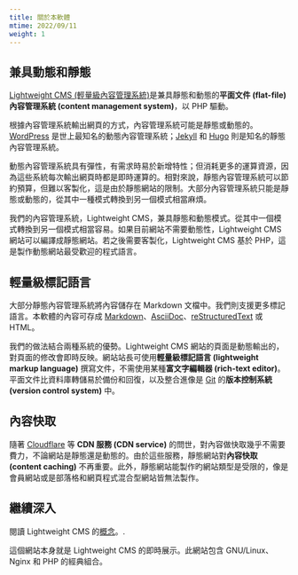 ```yaml
---
title: 關於本軟體
mtime: 2022/09/11
weight: 1
---
```


## 兼具動態和靜態

[Lightweight CMS (輕量級內容管理系統)](https://github.com/cwchentw/lightweight-cms)是兼具靜態和動態的**平面文件 (flat-file)** **內容管理系統 (content management system)**，以 PHP 驅動。

根據內容管理系統輸出網頁的方式，內容管理系統可能是靜態或動態的。[WordPress](https://wordpress.org/) 是世上最知名的動態內容管理系統；[Jekyll](https://jekyllrb.com/) 和 [Hugo](https://gohugo.io/) 則是知名的靜態內容管理系統。

動態內容管理系統具有彈性，有需求時易於新增特性；但消耗更多的運算資源，因為這些系統每次輸出網頁時都是即時運算的。相對來說，靜態內容管理系統可以節約預算，但難以客製化，這是由於靜態網站的限制。大部分內容管理系統只能是靜態或動態的，從其中一種模式轉換到另一個模式相當麻煩。

我們的內容管理系統，Lightweight CMS，兼具靜態和動態模式。從其中一個模式轉換到另一個模式相當容易。如果目前網站不需要動態性，Lightweight CMS 網站可以編譯成靜態網站。若之後需要客製化，Lightweight CMS 基於 PHP，這是製作動態網站最受歡迎的程式語言。 

## 輕量級標記語言

大部分靜態內容管理系統將內容儲存在 Markdown 文檔中。我們則支援更多標記語言。本軟體的內容可存成 [Markdown](https://github.github.com/gfm/)、[AsciiDoc](https://asciidoc.org/)、[reStructuredText](https://docutils.sourceforge.io/rst.html) 或 HTML。

我們的做法結合兩種系統的優勢。Lightweight CMS 網站的頁面是動態輸出的，對頁面的修改會即時反映。網站站長可使用**輕量級標記語言 (lightweight markup language)** 撰寫文件，不需使用某種**富文字編輯器 (rich-text editor)**。平面文件比資料庫轉儲易於備份和回復，以及整合進像是 [Git](https://git-scm.com/) 的**版本控制系統 (version control system)** 中。

## 內容快取

隨著 [Cloudflare](https://www.cloudflare.com/) 等 **CDN 服務 (CDN service)** 的問世，對內容做快取幾乎不需要費力，不論網站是靜態還是動態的。由於這些服務，靜態網站對**內容快取 (content caching)** 不再重要。此外，靜態網站能製作旳網站類型是受限的，像是會員網站或是部落格和網頁程式混合型網站皆無法製作。

## 繼續深入

閱讀 Lightweight CMS 的[概念](/zh-tw/reference/concept/)。.

這個網站本身就是 Lightweight CMS 的即時展示。此網站包含 GNU/Linux、Nginx 和 PHP 的經典組合。

